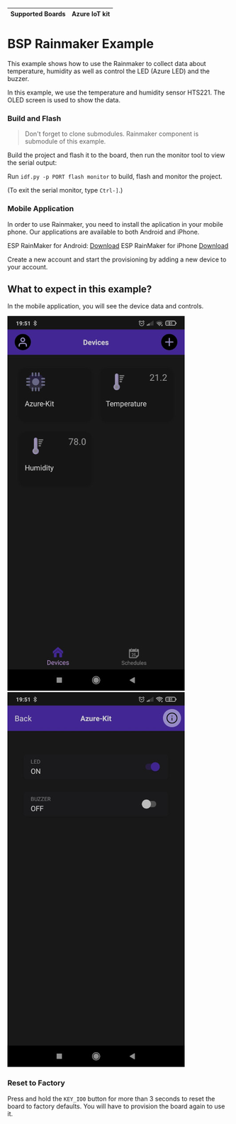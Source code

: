 | Supported Boards | Azure IoT kit |
| ---------------- | ------------- |

# BSP Rainmaker Example

This example shows how to use the Rainmaker to collect data about temperature, humidity as well as control the LED (Azure LED) and the buzzer.

In this example, we use the temperature and humidity sensor HTS221. The OLED screen is used to show the data.

### Build and Flash

> Don't forget to clone submodules. Rainmaker component is submodule of this example.

Build the project and flash it to the board, then run the monitor tool to view the serial output:

Run `idf.py -p PORT flash monitor` to build, flash and monitor the project.

(To exit the serial monitor, type ``Ctrl-]``.)

### Mobile Application

In order to use Rainmaker, you need to install the aplication in your mobile phone. Our applications are available to both Android and iPhone.

ESP RainMaker for Android: [Download](https://play.google.com/store/apps/details?id=com.espressif.rainmaker)
ESP RainMaker for iPhone [Download](https://apps.apple.com/us/app/esp-rainmaker/id1497491540)

Create a new account and start the provisioning by adding a new device to your account.

## What to expect in this example?

In the mobile application, you will see the device data and controls.

![Android App - Device](image/device.jpg)
![Android App - Control](image/controls.jpg)

### Reset to Factory

Press and hold the `KEY_IO0` button for more than 3 seconds to reset the board to factory defaults. You will have to provision the board again to use it.
